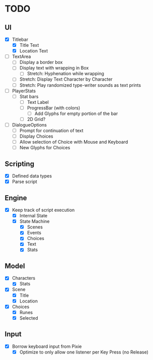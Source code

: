 # TODO

## UI

- [x] Titlebar
    - [x] Title Text
    - [x] Location Text
- [ ] TextArea
    - [ ] Display a border box
    - [ ] Display text with wrapping in Box
        - [ ] Stretch: Hyphenation while wrapping
    - [ ] Stretch: Display Text Character by Character
    - [ ] Stretch: Play randomized type-writer sounds as text prints
- [ ] PlayerStats
    - [ ] Stat bars
        - [ ] Text Label
        - [ ] ProgressBar (with colors)
            - [ ] Add Glyphs for empty portion of the bar
        - [ ] 2D Grid?
- [ ] DialogueOptions
    - [ ] Prompt for continuation of text
    - [ ] Display Choices
    - [ ] Allow selection of Choice with Mouse and Keyboard
    - [ ] New Glyphs for Choices

## Scripting
 - [x] Defined data types
 - [x] Parse script

## Engine
 - [x] Keep track of script execution
    - [x] Internal State
    - [x] State Machine
        - [x] Scenes
        - [x] Events
        - [x] Choices
        - [x] Text
        - [x] Stats

## Model
 - [x] Characters
    - [x] Stats
 - [x] Scene
    - [x] Title
    - [x] Location
 - [x] Choices
    - [x] Runes
    - [x] Selected

## Input

 - [x] Borrow keyboard input from Pixie
    - [x] Optimize to only allow one listener per Key Press (no Release)
